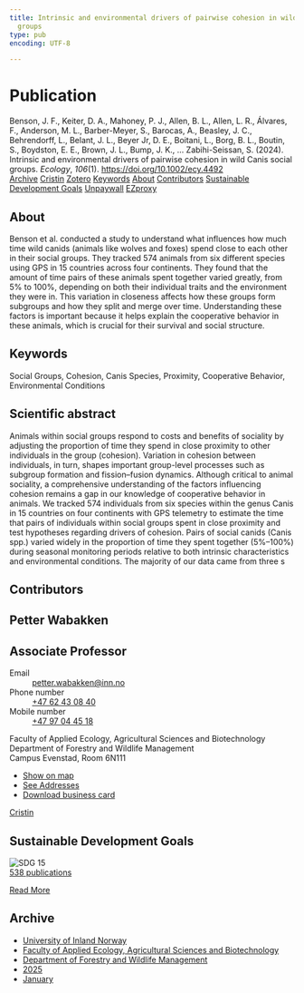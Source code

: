 ```yaml
---
title: Intrinsic and environmental drivers of pairwise cohesion in wild Canis social
  groups
type: pub
encoding: UTF-8

---
```

<h1>Publication</h1>
<article id="csl-bib-container-DXN3ZQMV" class="csl-bib-container">
  <div class="csl-bib-body"> <div class="csl-entry">Benson, J. F., Keiter, D. A., Mahoney, P. J., Allen, B. L., Allen, L. R., Álvares, F., Anderson, M. L., Barber-Meyer, S., Barocas, A., Beasley, J. C., Behrendorff, L., Belant, J. L., Beyer Jr, D. E., Boitani, L., Borg, B. L., Boutin, S., Boydston, E. E., Brown, J. L., Bump, J. K., … Zabihi-Seissan, S. (2024). Intrinsic and environmental drivers of pairwise cohesion in wild Canis social groups. <i>Ecology</i>, <i>106</i>(1). <a href="https://doi.org/10.1002/ecy.4492">https://doi.org/10.1002/ecy.4492</a></div> </div>
  <div class="csl-bib-buttons">
    <a href="#taxonomy-article-DXN3ZQMV" alt="archive" class="csl-bib-button">Archive</a>
    <a href="https://app.cristin.no/results/show.jsf?id=2334845" alt="Cristin" class="csl-bib-button">Cristin</a>
    <a href="http://zotero.org/groups/5881554/items/DXN3ZQMV" alt="Zotero" class="csl-bib-button">Zotero</a>
    <a href="#keywords-article-DXN3ZQMV" alt="keywords" class="csl-bib-button">Keywords</a>
    <a href="#about-article-DXN3ZQMV" alt="about_pub" class="csl-bib-button">About</a>
    <a href="#contributors-article-DXN3ZQMV" alt="contributors" class="csl-bib-button">Contributors</a>
    <a href="#sdg-article-DXN3ZQMV" alt="sdg" class="csl-bib-button">Sustainable Development Goals</a>
    <a href="https://doi.org/10.1002/ecy.4492" alt="Unpaywall" class="csl-bib-button">Unpaywall</a>
    <a href="https://doi.org/10.1002/ecy.4492" alt="EZproxy" class="csl-bib-button">EZproxy</a>
  </div>
  <div id="csl-bib-meta-container-DXN3ZQMV"></div>
</article>
<div id="csl-bib-meta-DXN3ZQMV" class="csl-bib-meta">
  <article id="about-article-DXN3ZQMV" class="about_pub-article">
    <h1>About</h1>
    Benson et al. conducted a study to understand what influences how much time wild canids (animals like wolves and foxes) spend close to each other in their social groups. They tracked 574 animals from six different species using GPS in 15 countries across four continents. They found that the amount of time pairs of these animals spent together varied greatly, from 5% to 100%, depending on both their individual traits and the environment they were in. This variation in closeness affects how these groups form subgroups and how they split and merge over time. Understanding these factors is important because it helps explain the cooperative behavior in these animals, which is crucial for their survival and social structure.
  </article>
  <article id="keywords-article-DXN3ZQMV" class="keywords-article">
    <h1>Keywords</h1>
    Social Groups, Cohesion, Canis Species, Proximity, Cooperative Behavior, Environmental Conditions
  </article>
  <article id="abstract-article-DXN3ZQMV" class="abstract-article">
    <h1>Scientific abstract</h1>
    Animals within social groups respond to costs and benefits of sociality by adjusting the proportion of time they spend in close proximity to other individuals in the group (cohesion). Variation in cohesion between individuals, in turn, shapes important group-level processes such as subgroup formation and fission–fusion dynamics. Although critical to animal sociality, a comprehensive understanding of the factors influencing cohesion remains a gap in our knowledge of cooperative behavior in animals. We tracked 574 individuals from six species within the genus Canis in 15 countries on four continents with GPS telemetry to estimate the time that pairs of individuals within social groups spent in close proximity and test hypotheses regarding drivers of cohesion. Pairs of social canids (Canis spp.) varied widely in the proportion of time they spent together (5%–100%) during seasonal monitoring periods relative to both intrinsic characteristics and environmental conditions. The majority of our data came from three s
  </article>
  <article id="contributors-article-DXN3ZQMV" class="contributors-article">
    <h1>Contributors</h1>
    <div class="personas"> <div class="vrtx-hinn-person-card"> <div class="photo"> <i class="lar la-user-circle missing-person"></i> </div> <div class="info"> <hgroup><h1>Petter Wabakken</h1> <h2>Associate Professor</h2> </hgroup><dl> <dt>Email</dt> <dd> <a href="mailto:petter.wabakken@inn.no">petter.wabakken@inn.no</a> </dd> <dt>Phone number</dt> <dd><a href="tel:+4762430840"> +47 62 43 08 40 </a></dd> <dt>Mobile number</dt> <dd><a href="tel:+4797044518"> +47 97 04 45 18 </a></dd> </dl> <p> Faculty of Applied Ecology, Agricultural Sciences and Biotechnology<br> Department of Forestry and Wildlife Management<br> Campus Evenstad, Room 6N111 </p> <ul class="vrtx-hinn-links"> <li><a href="https://www.google.com/maps?q=61.42516,11.07813">Show on map</a></li> <li><a href="https://www.inn.no/english/find-an-employee/petter-wabakken.html#vrtx-hinn-addresses">See Addresses</a></li> <li><a href="https://www.inn.no/english/find-an-employee/petter-wabakken.html?vrtx=vcf">Download business card</a></li> </ul> </div> </div> <a href="https://app.cristin.no/persons/show.jsf?id=328337" alt="Cristin URL" class="personas-cristin">Cristin</a> </div>
  </article>
  <article id="sdg-article-DXN3ZQMV" class="sdg-article">
    <h1>Sustainable Development Goals</h1>
    <div class="sdg-container"><div id="sdg15" class="sdg">
        <img src="{{< params subfolder >}}images/sdg/sdg15_en.png" class="image" alt="SDG 15">
        <div class="sdg-overlay">
          <a href="/en/archive/?key=?sdg=15#archive" class="sdg-publication-count"><span>538</span> publications</a>
          <p><a href="https://sdgs.un.org/goals/goal15" class="sdg-read-more">Read More</a></p>
        </div>
      </div></div>
  </article>
  <article id="taxonomy-article-DXN3ZQMV" class="taxonomy-article">
    <h1>Archive</h1>
    <ul>
      <li>
        <a href="/en/archive/?key=3DCRN523">University of Inland Norway</a>
      </li>
      <li>
        <a href="/en/archive/?key=T77LXH6D">Faculty of Applied Ecology, Agricultural Sciences and Biotechnology</a>
      </li>
      <li>
        <a href="/en/archive/?key=7TRARPE3">Department of Forestry and Wildlife Management</a>
      </li>
      <li>
        <a href="/en/archive/?key=H5L4MZHE">2025</a>
      </li>
      <li>
        <a href="/en/archive/?key=Z4NRWY2R">January</a>
      </li>
    </ul>
  </article>
</div>
